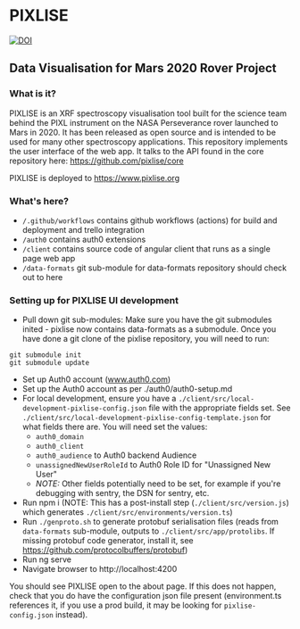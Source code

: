 # PIXLISE

[![DOI](https://zenodo.org/badge/519266678.svg)](https://zenodo.org/badge/latestdoi/519266678)

## Data Visualisation for Mars 2020 Rover Project

### What is it?

PIXLISE is an XRF spectroscopy visualisation tool built for the science team behind the PIXL instrument on the NASA Perseverance rover launched to Mars in 2020. It has been released as open source and is intended to be used for many other spectroscopy applications. This repository implements the user interface of the web app. It talks to the API found in the core repository here: https://github.com/pixlise/core

PIXLISE is deployed to https://www.pixlise.org

### What's here?
* `/.github/workflows` contains github workflows (actions) for build and deployment and trello integration
* `/auth0` contains auth0 extensions
* `/client` contains source code of angular client that runs as a single page web app
* `/data-formats` git sub-module for data-formats repository should check out to here

### Setting up for PIXLISE UI development
- Pull down git sub-modules:
Make sure you have the git submodules inited - pixlise now contains data-formats as a submodule. Once you have done a git clone of the pixlise repository, you will need to run:
```
git submodule init
git submodule update
```
- Set up Auth0 account (www.auth0.com)
- Set up the Auth0 account as per ./auth0/auth0-setup.md
- For local development, ensure you have a `./client/src/local-development-pixlise-config.json` file with the appropriate fields set. See `./client/src/local-development-pixlise-config-template.json` for what fields there are. You will need set the values:
  - `auth0_domain`
  - `auth0_client`
  - `auth0_audience` to Auth0 backend Audience
  - `unassignedNewUserRoleId` to Auth0 Role ID for "Unassigned New User"
  - *NOTE:* Other fields potentially need to be set, for example if you're debugging with sentry, the DSN for sentry, etc.
- Run npm i (NOTE: This has a post-install step (`./client/src/version.js`) which generates `./client/src/environments/version.ts`)
- Run `./genproto.sh` to generate protobuf serialisation files (reads from `data-formats` sub-module, outputs to `./client/src/app/protolibs`. If missing protobuf code generator, install it, see https://github.com/protocolbuffers/protobuf)
- Run ng serve
- Navigate browser to http://localhost:4200

You should see PIXLISE open to the about page. If this does not happen, check that you do have the configuration json file present (environment.ts references it, if you use a prod build, it may be looking for `pixlise-config.json` instead).
